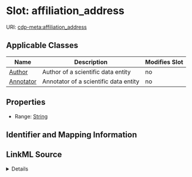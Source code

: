 

# Slot: affiliation_address

URI: [cdp-meta:affiliation_address](metadataaffiliation_address)



<!-- no inheritance hierarchy -->





## Applicable Classes

| Name | Description | Modifies Slot |
| --- | --- | --- |
| [Author](Author.md) | Author of a scientific data entity |  no  |
| [Annotator](Annotator.md) | Annotator of a scientific data entity |  no  |







## Properties

* Range: [String](String.md)





## Identifier and Mapping Information








## LinkML Source

<details>
```yaml
name: affiliation_address
alias: affiliation_address
domain_of:
- Author
- Annotator
range: string

```
</details>